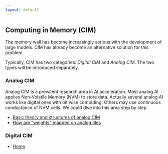 ```yaml
---
layout: default
---
```


## Computing in Memory (CIM)

The memory wall has become increasingly serious with the development of large models. CIM has already become an alternative solution for this problem.

Typically, CIM has two categories: *Digital CIM* and *Analog CIM*. The two types will be introduced separately.

### Analog CIM

Analog CIM is a prevalent research area in AI acceleration. Most analog AI applies Non-Volatile Memory (NVM) to store data. Actually several analog AI works like digital ones with bit wise computing. Others may use continuous conductance of NVM cells. We could dive into this area step by step.

* [Basic theory and structures of analog CIM](./Basic-theory-and-structures-of-analog-CIM.html)
* [How are "weights" mapped on analog tiles](./How-are-weights-mapped-on-analog-tiles.html)


### Digital CIM



* [Home](../)
